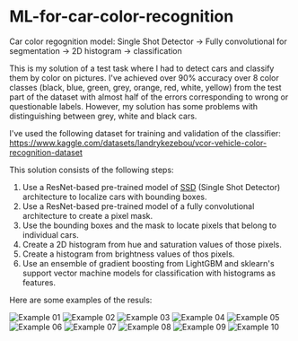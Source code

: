# ML-for-car-color-recognition
Car color regognition model: Single Shot Detector -> Fully convolutional for segmentation -> 2D histogram -> classification

This is my solution of a test task where I had to detect cars and classify them by color on pictures. I've achieved over 90% accuracy over 8 color classes (black, blue, green, grey, orange, red, white, yellow) from the test part of the dataset with almost half of the errors corresponding to wrong or questionable labels. However, my solution has some problems with distinguishing between grey, white and black cars.

I've used the following dataset for training and validation of the classifier: 
https://www.kaggle.com/datasets/landrykezebou/vcor-vehicle-color-recognition-dataset

This solution consists of the following steps:
1. Use a ResNet-based pre-trained model of [SSD](https://github.com/NVIDIA/DeepLearningExamples/tree/master/PyTorch/Detection/SSD) (Single Shot Detector) architecture to localize cars with bounding boxes.
3. Use a ResNet-based pre-trained model of a fully convolutional architecture to create a pixel mask.
4. Use the bounding boxes and the mask to locate pixels that belong to individual cars.
5. Create a 2D histogram from hue and saturation values of those pixels.
6. Create a histogram from brightness values of thos pixels.
7. Use an ensemble of gradient boosting from LightGBM and sklearn's support vector machine models for classification with histograms as features.

Here are some examples of the resuls:

![Example 01](https://github.com/VRBarysh/ML-for-car-color-recognition/blob/main/examples/image01.jpg?raw=true)
![Example 02](https://github.com/VRBarysh/ML-for-car-color-recognition/blob/main/examples/image02.jpg?raw=true)
![Example 03](https://github.com/VRBarysh/ML-for-car-color-recognition/blob/main/examples/image03.jpg?raw=true)
![Example 04](https://github.com/VRBarysh/ML-for-car-color-recognition/blob/main/examples/image04.jpg?raw=true)
![Example 05](https://github.com/VRBarysh/ML-for-car-color-recognition/blob/main/examples/image05.jpg?raw=true)
![Example 06](https://github.com/VRBarysh/ML-for-car-color-recognition/blob/main/examples/image06.jpg?raw=true)
![Example 07](https://github.com/VRBarysh/ML-for-car-color-recognition/blob/main/examples/image07.jpg?raw=true)
![Example 08](https://github.com/VRBarysh/ML-for-car-color-recognition/blob/main/examples/image08.jpg?raw=true)
![Example 09](https://github.com/VRBarysh/ML-for-car-color-recognition/blob/main/examples/image09.jpg?raw=true)
![Example 10](https://github.com/VRBarysh/ML-for-car-color-recognition/blob/main/examples/image10.jpg?raw=true)
